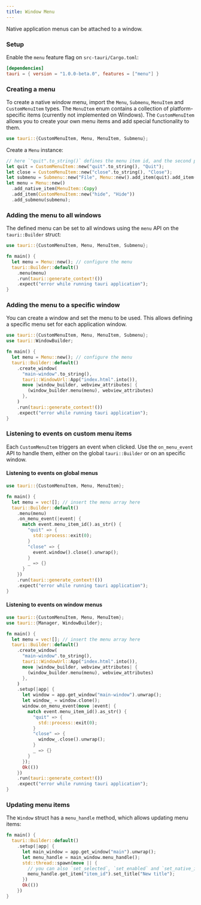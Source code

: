 ```yaml
---
title: Window Menu
---
```


Native application menus can be attached to a window.

### Setup

Enable the `menu` feature flag on `src-tauri/Cargo.toml`:

```toml
[dependencies]
tauri = { version = "1.0.0-beta.0", features = ["menu"] }
```

### Creating a menu

To create a native window menu, import the `Menu`, `Submenu`, `MenuItem` and `CustomMenuItem` types.
The `MenuItem` enum contains a collection of platform-specific items (currently not implemented on Windows).
The `CustomMenuItem` allows you to create your own menu items and add special functionality to them.

```rust
use tauri::{CustomMenuItem, Menu, MenuItem, Submenu};
```

Create a `Menu` instance:

```rust
// here `"quit".to_string()` defines the menu item id, and the second parameter is the menu item label.
let quit = CustomMenuItem::new("quit".to_string(), "Quit");
let close = CustomMenuItem::new("close".to_string(), "Close");
let submenu = Submenu::new("File", Menu::new().add_item(quit).add_item(close));
let menu = Menu::new()
  .add_native_item(MenuItem::Copy)
  .add_item(CustomMenuItem::new("hide", "Hide"))
  .add_submenu(submenu);
```

### Adding the menu to all windows

The defined menu can be set to all windows using the `menu` API on the `tauri::Builder` struct:

```rust
use tauri::{CustomMenuItem, Menu, MenuItem, Submenu};

fn main() {
  let menu = Menu::new(); // configure the menu
  tauri::Builder::default()
    .menu(menu)
    .run(tauri::generate_context!())
    .expect("error while running tauri application");
}
```

### Adding the menu to a specific window

You can create a window and set the menu to be used. This allows defining a specific menu set for each application window.

```rust
use tauri::{CustomMenuItem, Menu, MenuItem, Submenu};
use tauri::WindowBuilder;

fn main() {
  let menu = Menu::new(); // configure the menu
  tauri::Builder::default()
    .create_window(
      "main-window".to_string(),
      tauri::WindowUrl::App("index.html".into()),
      move |window_builder, webview_attributes| {
        (window_builder.menu(menu), webview_attributes)
      },
    )
    .run(tauri::generate_context!())
    .expect("error while running tauri application");
}
```

### Listening to events on custom menu items

Each `CustomMenuItem` triggers an event when clicked. Use the `on_menu_event` API to handle them, either on the global `tauri::Builder` or on an specific window.

#### Listening to events on global menus

```rust
use tauri::{CustomMenuItem, Menu, MenuItem};

fn main() {
  let menu = vec![]; // insert the menu array here
  tauri::Builder::default()
    .menu(menu)
    .on_menu_event(|event| {
      match event.menu_item_id().as_str() {
        "quit" => {
          std::process::exit(0);
        }
        "close" => {
          event.window().close().unwrap();
        }
        _ => {}
      }
    })
    .run(tauri::generate_context!())
    .expect("error while running tauri application");
}
```

#### Listening to events on window menus

```rust
use tauri::{CustomMenuItem, Menu, MenuItem};
use tauri::{Manager, WindowBuilder};

fn main() {
  let menu = vec![]; // insert the menu array here
  tauri::Builder::default()
    .create_window(
      "main-window".to_string(),
      tauri::WindowUrl::App("index.html".into()),
      move |window_builder, webview_attributes| {
        (window_builder.menu(menu), webview_attributes)
      },
    )
    .setup(|app| {
      let window = app.get_window("main-window").unwrap();
      let window_ = window.clone();
      window.on_menu_event(move |event| {
        match event.menu_item_id().as_str() {
          "quit" => {
            std::process::exit(0);
          }
          "close" => {
            window_.close().unwrap();
          }
          _ => {}
        }
      });
      Ok(())
    })
    .run(tauri::generate_context!())
    .expect("error while running tauri application");
}
```

### Updating menu items

The `Window` struct has a `menu_handle` method, which allows updating menu items:

```rust
fn main() {
  tauri::Builder::default()
    .setup(|app| {
      let main_window = app.get_window("main").unwrap();
      let menu_handle = main_window.menu_handle();
      std::thread::spawn(move || {
        // you can also `set_selected`, `set_enabled` and `set_native_image` (macOS only).
        menu_handle.get_item("item_id").set_title("New title");
      })
      Ok(())
    })
}
```
